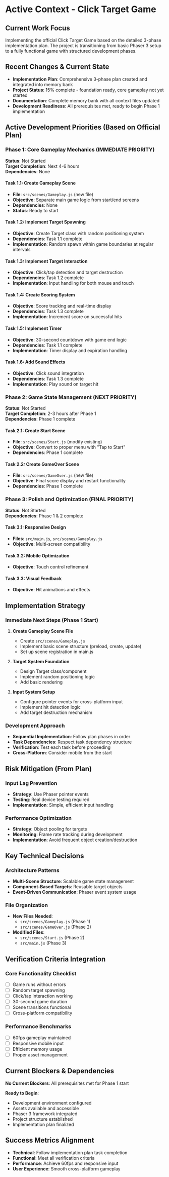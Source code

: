 # Active Context - Click Target Game

## Current Work Focus

Implementing the official Click Target Game based on the detailed 3-phase implementation plan. The project is transitioning from basic Phaser 3 setup to a fully functional game with structured development phases.

## Recent Changes & Current State

- **Implementation Plan**: Comprehensive 3-phase plan created and integrated into memory bank
- **Project Status**: 15% complete - foundation ready, core gameplay not yet started
- **Documentation**: Complete memory bank with all context files updated
- **Development Readiness**: All prerequisites met, ready to begin Phase 1 implementation

## Active Development Priorities (Based on Official Plan)

### Phase 1: Core Gameplay Mechanics (IMMEDIATE PRIORITY)

**Status**: Not Started  
**Target Completion**: Next 4-6 hours  
**Dependencies**: None

#### Task 1.1: Create Gameplay Scene
- **File**: `src/scenes/Gameplay.js` (new file)
- **Objective**: Separate main game logic from start/end screens
- **Dependencies**: None
- **Status**: Ready to start

#### Task 1.2: Implement Target Spawning
- **Objective**: Create Target class with random positioning system
- **Dependencies**: Task 1.1 complete
- **Implementation**: Random spawn within game boundaries at regular intervals

#### Task 1.3: Implement Target Interaction
- **Objective**: Click/tap detection and target destruction
- **Dependencies**: Task 1.2 complete
- **Implementation**: Input handling for both mouse and touch

#### Task 1.4: Create Scoring System
- **Objective**: Score tracking and real-time display
- **Dependencies**: Task 1.3 complete
- **Implementation**: Increment score on successful hits

#### Task 1.5: Implement Timer
- **Objective**: 30-second countdown with game end logic
- **Dependencies**: Task 1.1 complete
- **Implementation**: Timer display and expiration handling

#### Task 1.6: Add Sound Effects
- **Objective**: Click sound integration
- **Dependencies**: Task 1.3 complete
- **Implementation**: Play sound on target hit

### Phase 2: Game State Management (NEXT PRIORITY)

**Status**: Not Started  
**Target Completion**: 2-3 hours after Phase 1  
**Dependencies**: Phase 1 complete

#### Task 2.1: Create Start Scene
- **File**: `src/scenes/Start.js` (modify existing)
- **Objective**: Convert to proper menu with "Tap to Start"
- **Dependencies**: Phase 1 complete

#### Task 2.2: Create GameOver Scene
- **File**: `src/scenes/GameOver.js` (new file)
- **Objective**: Final score display and restart functionality
- **Dependencies**: Phase 1 complete

### Phase 3: Polish and Optimization (FINAL PRIORITY)

**Status**: Not Started  
**Dependencies**: Phase 1 & 2 complete

#### Task 3.1: Responsive Design
- **Files**: `src/main.js`, `src/scenes/Gameplay.js`
- **Objective**: Multi-screen compatibility

#### Task 3.2: Mobile Optimization
- **Objective**: Touch control refinement

#### Task 3.3: Visual Feedback
- **Objective**: Hit animations and effects

## Implementation Strategy

### Immediate Next Steps (Phase 1 Start)

1. **Create Gameplay Scene File**
   - Create `src/scenes/Gameplay.js`
   - Implement basic scene structure (preload, create, update)
   - Set up scene registration in main.js

2. **Target System Foundation**
   - Design Target class/component
   - Implement random positioning logic
   - Add basic rendering

3. **Input System Setup**
   - Configure pointer events for cross-platform input
   - Implement hit detection logic
   - Add target destruction mechanism

### Development Approach

- **Sequential Implementation**: Follow plan phases in order
- **Task Dependencies**: Respect task dependency structure
- **Verification**: Test each task before proceeding
- **Cross-Platform**: Consider mobile from the start

## Risk Mitigation (From Plan)

### Input Lag Prevention
- **Strategy**: Use Phaser pointer events
- **Testing**: Real device testing required
- **Implementation**: Simple, efficient input handling

### Performance Optimization
- **Strategy**: Object pooling for targets
- **Monitoring**: Frame rate tracking during development
- **Implementation**: Avoid frequent object creation/destruction

## Key Technical Decisions

### Architecture Patterns
- **Multi-Scene Structure**: Scalable game state management
- **Component-Based Targets**: Reusable target objects
- **Event-Driven Communication**: Phaser event system usage

### File Organization
- **New Files Needed**:
  - `src/scenes/Gameplay.js` (Phase 1)
  - `src/scenes/GameOver.js` (Phase 2)
- **Modified Files**:
  - `src/scenes/Start.js` (Phase 2)
  - `src/main.js` (Phase 3)

## Verification Criteria Integration

### Core Functionality Checklist
- [ ] Game runs without errors
- [ ] Random target spawning
- [ ] Click/tap interaction working
- [ ] 30-second game duration
- [ ] Scene transitions functional
- [ ] Cross-platform compatibility

### Performance Benchmarks
- [ ] 60fps gameplay maintained
- [ ] Responsive mobile input
- [ ] Efficient memory usage
- [ ] Proper asset management

## Current Blockers & Dependencies

**No Current Blockers**: All prerequisites met for Phase 1 start

**Ready to Begin**:
- Development environment configured
- Assets available and accessible
- Phaser 3 framework integrated
- Project structure established
- Implementation plan finalized

## Success Metrics Alignment

- **Technical**: Follow implementation plan task completion
- **Functional**: Meet all verification criteria
- **Performance**: Achieve 60fps and responsive input
- **User Experience**: Smooth cross-platform gameplay